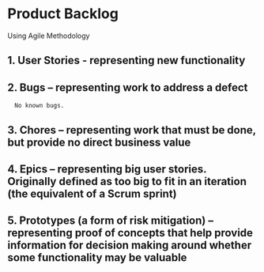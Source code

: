 # Product Backlog
Using Agile Methodology

## 1. User Stories - representing new functionality

## 2. Bugs – representing work to address a defect
      No known bugs.

## 3. Chores – representing work that must be done, but provide no direct business value

## 4. Epics – representing big user stories. Originally defined as too big to fit in an iteration (the equivalent of a Scrum sprint)

## 5. Prototypes (a form of risk mitigation) – representing proof of concepts that help provide information for decision making around whether some functionality may be valuable
